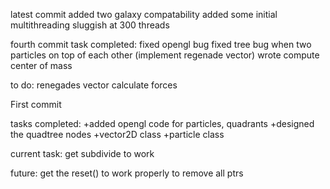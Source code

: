 latest commit
added two galaxy compatability
added some initial multithreading
sluggish at 300 threads

fourth commit
task completed:
fixed opengl bug
fixed tree bug when two particles on top of each other (implement regenade vector)
wrote compute center of mass


to do:
renegades vector
calculate forces 

First commit

tasks completed:
+added opengl code for particles, quadrants
+designed the quadtree nodes
+vector2D class
+particle class

current task:
get subdivide to work 

future:
get the reset() to work properly to remove all ptrs
